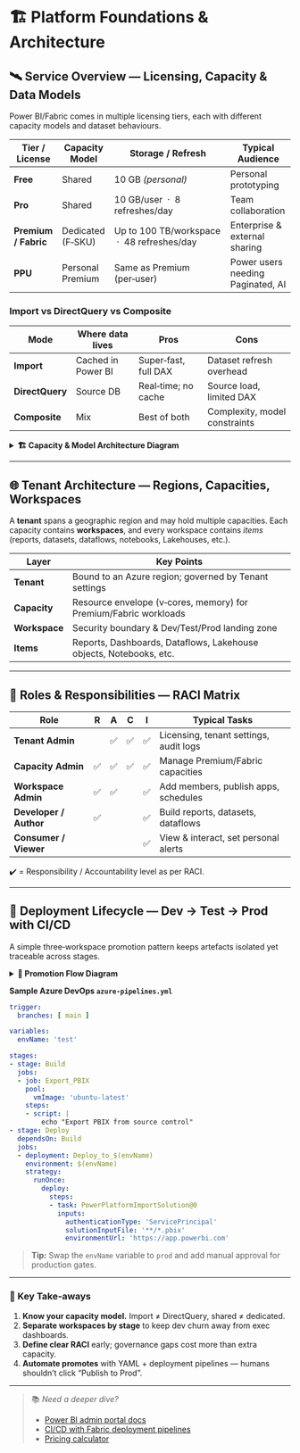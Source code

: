 <!-- ======================================================================
     1 · Platform Foundations & Architecture  —  Power BI / Microsoft Fabric
     Author: Your Name Here
     ====================================================================== -->

<!-- Mermaid for live diagrams -->
<script src="https://cdn.jsdelivr.net/npm/mermaid/dist/mermaid.min.js"></script>
<script>
  mermaid.initialize({ startOnLoad: true, theme: 'default', securityLevel: 'loose' });
</script>

# 🏗️ Platform Foundations & Architecture

 

 
## 🛰️ Service Overview — Licensing, Capacity & Data Models

Power BI/Fabric comes in multiple licensing tiers, each with different capacity models and dataset behaviours.

| Tier / License | Capacity Model | Storage / Refresh | Typical Audience |
|---------------|---------------|-------------------|------------------|
| **Free**      | Shared         | 10 GB *(personal)* | Personal prototyping |
| **Pro**       | Shared         | 10 GB/user &nbsp;·&nbsp; 8 refreshes/day | Team collaboration |
| **Premium / Fabric** | Dedicated (F‑SKU) | Up to 100 TB/workspace &nbsp;·&nbsp; 48 refreshes/day | Enterprise & external sharing |
| **PPU**       | Personal Premium | Same as Premium (per‑user) | Power users needing Paginated, AI |

### Import vs DirectQuery vs Composite

| Mode | Where data lives | Pros | Cons |
|------|------------------|------|------|
| **Import** | Cached in Power BI | Super‑fast, full DAX | Dataset refresh overhead |
| **DirectQuery** | Source DB | Real‑time; no cache | Source load, limited DAX |
| **Composite** | Mix | Best of both | Complexity, model constraints |

<details>
<summary><strong>🏗️ Capacity & Model Architecture Diagram</strong></summary>

```mermaid
graph TB
    subgraph "Capacity Tiers"
        A["Shared Capacity (Pro)"]
        B["Dedicated Capacity (Premium/Fabric)"]
    end
    C["Workspaces"] -->|Import| D["Dataset Cache"]
    C -->|DirectQuery| E["Source DB"]
    C -->|Composite| D & E
    A --> C
    B --> C
```
</details>

---

##  🌐 Tenant Architecture — Regions, Capacities, Workspaces

A **tenant** spans a geographic region and may hold multiple capacities. Each capacity contains **workspaces**, and every workspace contains *items* (reports, datasets, dataflows, notebooks, Lakehouses, etc.).

| Layer | Key Points |
|-------|-----------|
| **Tenant** | Bound to an Azure region; governed by Tenant settings |
| **Capacity** | Resource envelope (v‑cores, memory) for Premium/Fabric workloads |
| **Workspace** | Security boundary & Dev/Test/Prod landing zone |
| **Items** | Reports, Dashboards, Dataflows, Lakehouse objects, Notebooks, etc. |

 
---

##   👥 Roles & Responsibilities — RACI Matrix

| Role | R | A | C | I | Typical Tasks |
|------|---|---|---|---|---------------|
| **Tenant Admin**        |   | ✅ | ✅ | ✅ | Licensing, tenant settings, audit logs |
| **Capacity Admin**      | ✅ | ✅ | ✅ | ✅ | Manage Premium/Fabric capacities |
| **Workspace Admin**     | ✅ | ✅ |   | ✅ | Add members, publish apps, schedules |
| **Developer / Author**  | ✅ |   |   | ✅ | Build reports, datasets, dataflows |
| **Consumer / Viewer**   |   |   |   | ✅ | View & interact, set personal alerts |

✔️ = Responsibility / Accountability level as per RACI.

---

##  🚀 Deployment Lifecycle — Dev → Test → Prod with CI/CD

A simple three‑workspace promotion pattern keeps artefacts isolated yet traceable across stages.

<details>
<summary><strong>🔄 Promotion Flow Diagram</strong></summary>

```mermaid
sequenceDiagram
    participant Dev  as "Dev Workspace"
    participant Test as "Test Workspace"
    participant Prod as "Prod Workspace"
    participant Git  as "Git Repo"
    participant AZP  as "Azure DevOps Pipeline"

    Dev  -->> Git  : Commit .PBIX / JSON
    Git  -->> AZP  : Trigger pipeline
    AZP  -->> Test : Deploy artefacts
    Test -->> AZP  : Validation gates
    AZP  -->> Prod : Promote via Deployment Pipeline
    Prod -->> Users: Publish App
```
</details>

**Sample Azure DevOps `azure-pipelines.yml`**

```yaml
trigger:
  branches: [ main ]

variables:
  envName: 'test'

stages:
- stage: Build
  jobs:
  - job: Export_PBIX
    pool:
      vmImage: 'ubuntu-latest'
    steps:
    - script: |
        echo "Export PBIX from source control"
- stage: Deploy
  dependsOn: Build
  jobs:
  - deployment: Deploy_to_$(envName)
    environment: $(envName)
    strategy:
      runOnce:
        deploy:
          steps:
          - task: PowerPlatformImportSolution@0
            inputs:
              authenticationType: 'ServicePrincipal'
              solutionInputFile: '**/*.pbix'
              environmentUrl: 'https://app.powerbi.com'
```

> **Tip:** Swap the `envName` variable to `prod` and add manual approval for production gates.

---

### 🎯 Key Take‑aways

1. **Know your capacity model.** Import ≠ DirectQuery, shared ≠ dedicated.  
2. **Separate workspaces by stage** to keep dev churn away from exec dashboards.  
3. **Define clear RACI** early; governance gaps cost more than extra capacity.  
4. **Automate promotes** with YAML + deployment pipelines — humans shouldn’t click “Publish to Prod”.  

---

> 📚 *Need a deeper dive?*  
> - [Power BI admin portal docs](https://learn.microsoft.com/power-bi/admin/service-admin-portal)  
> - [CI/CD with Fabric deployment pipelines](https://learn.microsoft.com/fabric/devops/deployment-pipelines/)  
> - [Pricing calculator](https://azure.microsoft.com/pricing/calculator/)  

 
